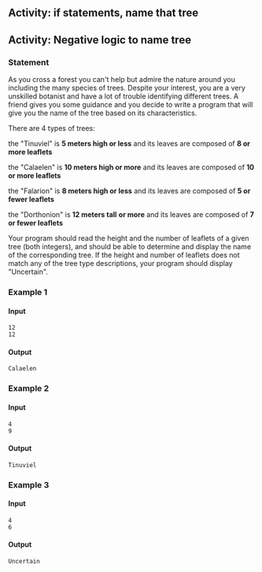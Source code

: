 ## Activity: if statements, name that tree
## Activity: Negative logic to name tree
### Statement
As you cross a forest you can't help but admire the nature around you including the many species of trees. Despite your interest, you are a very unskilled botanist and have a lot of trouble identifying different trees. A friend gives you some guidance and you decide to write a program that will give you the name of the tree based on its characteristics.

There are 4 types of trees:

the "Tinuviel" is  **5 meters high or less**  and its leaves are composed of  **8 or more leaflets**

the "Calaelen" is  **10 meters high or more**  and its leaves are composed of  **10 or more leaflets**

the "Falarion" is  **8 meters high or less**  and its leaves are composed of  **5 or fewer leaflets**

the "Dorthonion" is  **12 meters tall**  **or more**  and its leaves are composed of  **7 or fewer leaflets**

Your program should read the height and the number of leaflets of a given tree (both integers), and should be able to determine and display the name of the corresponding tree. If the height and number of leaflets does not match any of the tree type descriptions, your program should display "Uncertain".

### Example 1

#### Input

    12  
    12

#### Output

    Calaelen

### Example 2

#### Input

    4  
    9

#### Output

    Tinuviel

### Example 3

#### Input

    4  
    6

#### Output

    Uncertain

